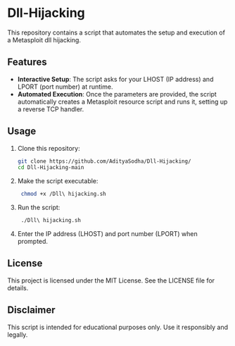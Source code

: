 # Dll-Hijacking
This repository contains a script that automates the setup and execution of a Metasploit dll hijacking.
## Features
- **Interactive Setup**: The script asks for your LHOST (IP address) and LPORT (port number) at runtime.
- **Automated Execution**: Once the parameters are provided, the script automatically creates a Metasploit resource script and runs it, setting up a reverse TCP handler.

## Usage

1. Clone this repository:
   ```bash
   git clone https://github.com/AdityaSodha/Dll-Hijacking/
   cd Dll-Hijacking-main
   ```
2. Make the script executable:
   ```bash
    chmod +x /Dll\ hijacking.sh
   ```
3. Run the script:
   ```bash
    ./Dll\ hijacking.sh
   ```
4. Enter the IP address (LHOST) and port number (LPORT) when prompted.

## License
This project is licensed under the MIT License. See the LICENSE file for details.
## Disclaimer
This script is intended for educational purposes only. Use it responsibly and legally.
   
